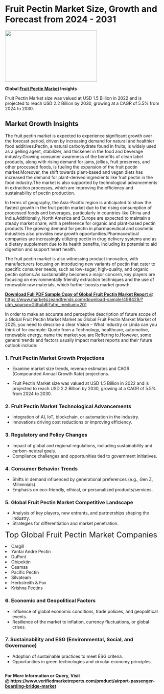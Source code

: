 <H1>Fruit Pectin Market Size, Growth and Forecast from 2024 - 2031</H1><img class="aligncenter size-medium wp-image-584254" src="https://thirdeyenews.in/wp-content/uploads/2024/09/Global-Market-Research-300x168.jpeg" alt="" width="300" height="168" /><p><strong>Global&nbsp;<a href="https://www.marketsizeandtrends.com/download-sample/498429/?utm_source=Github8j?utm_medium=201">Fruit Pectin Market</a> Insights</strong></p><p>Fruit Pectin Market size was valued at USD 1.5 Billion in 2022 and is projected to reach USD 2.2 Billion by 2030, growing at a CAGR of 5.5% from 2024 to 2030.</p><p><h2>Market Growth Insights</h2> <p>The fruit pectin market is expected to experience significant growth over the forecast period, driven by increasing demand for natural and healthier food additives.Pectin, a natural carbohydrate found in fruits, is widely used as a gelling agent, stabilizer, and thickener in the food and beverage industry.Growing consumer awareness of the benefits of clean label products, along with rising demand for jams, jellies, fruit preserves, and other processed foods, is fueling the expansion of the fruit pectin market.Moreover, the shift towards plant-based and vegan diets has increased the demand for plant-derived ingredients like fruit pectin in the food industry.The market is also supported by technological advancements in extraction processes, which are improving the efficiency and sustainability of pectin production.</p> <p><a href="#"></a></p> <p>In terms of geography, the Asia-Pacific region is anticipated to show the fastest growth in the fruit pectin market due to the rising consumption of processed foods and beverages, particularly in countries like China and India.Additionally, North America and Europe are expected to maintain a steady market share, with a preference for organic and plant-based pectin products.The growing demand for pectin in pharmaceutical and cosmetic industries also provides new growth opportunities.Pharmaceutical companies are increasingly utilizing pectin in drug delivery systems and as a dietary supplement due to its health benefits, including its potential to aid digestion and support heart health.</p> <p>The fruit pectin market is also witnessing product innovation, with manufacturers focusing on introducing new variants of pectin that cater to specific consumer needs, such as low-sugar, high-quality, and organic pectin options.As sustainability becomes a major concern, key players are focusing on environmentally friendly extraction techniques and the use of renewable raw materials, which further boosts market growth.</p> <p><a href="#"></p><p><span class=""><strong>Download Full PDF Sample Copy of Global Fruit Pectin Market Report</strong> @ <a href="https://www.marketsizeandtrends.com/download-sample/498429/?utm_source=Github8j?utm_medium=201" target="_blank">https://www.marketsizeandtrends.com/download-sample/498429/?utm_source=Github8j?utm_medium=201</a></span></p><p>In order to make an accurate and perceptive description of future scope of a Global&nbsp;Fruit Pectin Market Market as Global&nbsp;Fruit Pectin Market Market of 2025, you need to describe a clear Vision &ndash; What Industry or Linda can you think of for example: Quote from a Technology, healthcare, automotive, renewable energy, name the market you are Reffering to.However, some general trends and factors usually impact market reports and their future outlook include:</p><h3>1.&nbsp;<strong>Fruit Pectin Market Growth Projections</strong></h3><ul><li>Examine market size trends, revenue estimates and CAGR (Compounded Annual Growth Rate) projections.</li><li><p>Fruit Pectin Market size was valued at USD 1.5 Billion in 2022 and is projected to reach USD 2.2 Billion by 2030, growing at a CAGR of 5.5% from 2024 to 2030.</p></li></ul><h3>2.&nbsp;<strong>Fruit Pectin Market Technological Advancements</strong></h3><ul><li>Integration of AI, IoT, blockchain, or automation in the industry.</li><li>Innovations driving cost reductions or improving efficiency.</li></ul><h3>3.&nbsp;<strong>Regulatory and Policy Changes</strong></h3><ul><li>Impact of global and regional regulations, including sustainability and carbon-neutral goals.</li><li>Compliance challenges and opportunities tied to government initiatives.</li></ul><h3>4.&nbsp;<strong>Consumer Behavior Trends</strong></h3><ul><li>Shifts in demand influenced by generational preferences (e.g., Gen Z, Millennials).</li><li>Emphasis on eco-friendly, ethical, or personalized products/services.</li></ul><h3>5.&nbsp;<strong>Global Fruit Pectin Market Competitive Landscape</strong></h3><ul><li>Analysis of key players, new entrants, and partnerships shaping the industry.</li><li>Strategies for differentiation and market penetration.</li></ul><p data-pm-slice="1 1 []"><span style="color: inherit; font-family: inherit; font-size: 25px;">Top Global Fruit Pectin Market Companies</span></p><div class="" data-test-id=""><p><li>Cargill</li><li> Yantai Andre Pectin</li><li> DuPont</li><li> Obipektin</li><li> Ceamsa</li><li> Pacific Pectin</li><li> Silvateam</li><li> Herbstreith & Fox</li><li> Krishna Pectins</li></p></div><h3>6.&nbsp;<strong>Economic and Geopolitical Factors</strong></h3><ul><li>Influence of global economic conditions, trade policies, and geopolitical events.</li><li>Resilience of the market to inflation, currency fluctuations, or global crises.</li></ul><h3>7.&nbsp;<strong>Sustainability and ESG (Environmental, Social, and Governance)</strong></h3><ul><li>Adoption of sustainable practices to meet ESG criteria.</li><li>Opportunities in green technologies and circular economy principles.</li></ul><h2><strong style="font-size: 14px;">For More Information or Query, Visit @&nbsp;</strong><a style="background-color: #ffffff; font-size: 14px;" href="https://www.marketsizeandtrends.com/report/fruit-pectin-market/" target="_blank">https://www.verifiedmarketreports.com/product/airport-passenger-boarding-bridge-market</a></h2>